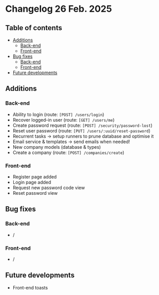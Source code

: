 # Changelog 26 Feb. 2025

## Table of contents
- [Additions](#additions)
  - [Back-end](#back-end)
  - [Front-end](#front-end)
- [Bug fixes](#bug-fixes)
  - [Back-end](#back-end-1)
  - [Front-end](#front-end-1)
- [Future developments](#future-developments)

## Additions
### Back-end
- Ability to login (route: `[POST] /users/login`)
- Recover logged-in user (route: `[GET] /users/me`)
- Create password request (route: `[POST] /security/password-lost`)
- Reset user password (route: `[PUT] /users/:uuid/reset-password`)
- Recurrent tasks -> setup runners to prune database and optimise it
- Email service & templates -> send emails when needed!
- New company models (database & types)
- Create a company (route: `[POST] /companies/create`)

### Front-end
- Register page added
- Login page added
- Request new password code view
- Reset password view

## Bug fixes
### Back-end
- /

### Front-end
- /

## Future developments
- Front-end toasts
